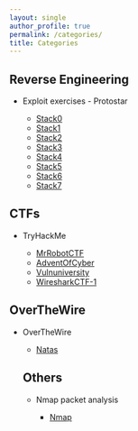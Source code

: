 ```yaml
---
layout: single
author_profile: true
permalink: /categories/
title: Categories
---
```


<h2>Reverse Engineering</h2>
<ul>
<li> Exploit exercises - Protostar</li>
<ul>
<li><a href="https://noobfrompitt.github.io/protostar-stack0/">Stack0</a></li>
<li><a href="https://noobfrompitt.github.io/protostar-stack1/">Stack1</a></li>
<li><a href="https://noobfrompitt.github.io/protostar-stack2/">Stack2</a></li>
<li><a href="https://noobfrompitt.github.io/protostar-stack3/">Stack3</a></li>
<li><a href="https://noobfrompitt.github.io/protostar-stack4/">Stack4</a></li>
<li><a href="https://noobfrompitt.github.io/protostar-stack5/">Stack5</a></li>
<li><a href="https://noobfrompitt.github.io/protostar-stack6/">Stack6</a></li>
<li><a href="https://noobfrompitt.github.io/protostar-stack7/">Stack7</a></li>
</ul>
</ul>

<h2>CTFs</h2>
<ul>
<li>TryHackMe</li>
<ul>
<li><a href="https://noobfrompitt.github.io/tryhackme-mrrobotctf/">MrRobotCTF</a></li>
<li><a href="https://noobfrompitt.github.io/tryhackme-adventofcyber/">AdventOfCyber</a></li>
<li><a href="https://noobfrompitt.github.io/tryhackme-vulnuniversity/">Vulnuniversity</a></li>
<li><a href="https://noobfrompitt.github.io/tryhackme-wiresharkctf1/">WiresharkCTF-1</a></li>
</ul>
</ul>

<h2>OverTheWire</h2>
<ul>
<li>OverTheWire</li>
<ul>
<li><a href="https://noobfrompitt.github.io/overthewire-natas1/">Natas</a></li>
</ul>

<h2>Others</h2>
<ul>
<li>Nmap packet analysis</li>
<ul>
<li><a href="https://noobfrompitt.github.io/research-nmappacketanalysis">Nmap</a></li>
</ul>
